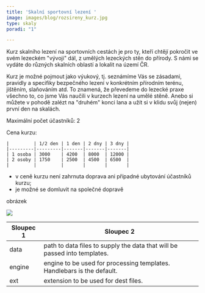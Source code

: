 ```yaml
---
title: 'Skalní sportovní lezení '
image: images/blog/rozsireny_kurz.jpg
type: skaly
poradi: "1"

---
```

Kurz skalního lezení na sportovních cestách je pro ty, kteří chtějí pokročit ve svém lezeckém "vývoji" dál, z umělých lezeckých stěn do přírody. S námi se vydáte do různých skalních oblastí a lokalit na území ČR.

Kurz je možné pojmout jako výukový, tj. seznámíme Vás se zásadami, pravidly a specifiky bezpečného lezení v konkrétním přírodním terénu, jištěním, slaňováním atd. To znamená, že převedeme do lezecké praxe všechno to, co jsme Vás naučili v kurzech lezení na umělé stěně. Anebo si můžete v pohodě zalézt na "druhém" konci lana a užít si v klidu svůj (nejen) první den na skalách.

Maximální počet účastníků: 2

Cena kurzu:

    |         | 1/2 den | 1 den | 2 dny | 3 dny |
    |---------|---------|-------|-------|-------|
    | 1 osoba | 3000    | 4200  | 8000  | 12000 |
    | 2 osoby | 1750    | 2500  | 4500  | 6500  |
    |         |         |       |       |       | 

* v ceně kurzu není zahrnuta doprava ani případné ubytování účastníků kurzu; 
*  je možné se domluvit na společné dopravě

obrázek

![](/images/blog/blog-bg.jpg)

| Sloupec 1 | Sloupec 2 |
| --- | --- |
| data | path to data files to supply the data that will be passed into templates. |
| engine | engine to be used for processing templates. Handlebars is the default. |
| ext | extension to be used for dest files. |
